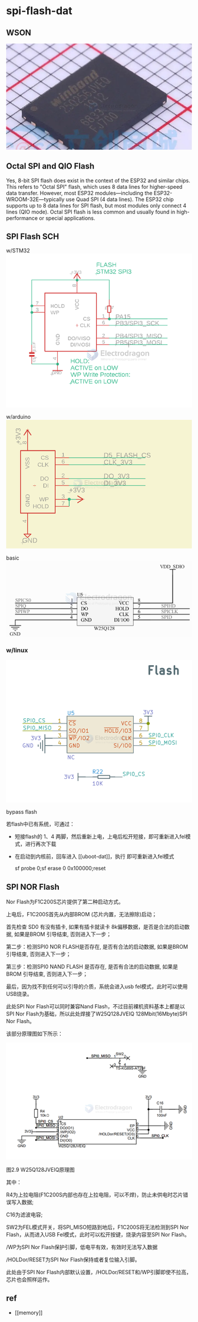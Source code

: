 

# spi-flash-dat


## WSON 

![](2025-07-14-01-14-33.png)

## Octal SPI and QIO Flash 

Yes, 8-bit SPI flash does exist in the context of the ESP32 and similar chips. This refers to "Octal SPI" flash, which uses 8 data lines for higher-speed data transfer. However, most ESP32 modules—including the ESP32-WROOM-32E—typically use Quad SPI (4 data lines). The ESP32 chip supports up to 8 data lines for SPI flash, but most modules only connect 4 lines (QIO mode). Octal SPI flash is less common and usually found in high-performance or special applications.



## SPI Flash SCH

w/STM32
![](2024-01-13-17-38-48.png)

w/arduino
![](2025-01-16-19-51-20.png)

basic 
![](2024-12-26-15-22-43.png)

### w/linux 

![](2025-07-16-12-33-43.png)

bypass flash 

若flash中已有系统，可通过：

- 短接flash的 1、4 两脚，然后重新上电，上电后松开短接，即可重新进入fel模式，进行再次下载
- 在启动到内核前，回车进入 [[uboot-dat]]，执行 即可重新进入fel模式

    sf probe 0;sf erase 0 0x100000;reset
    


## SPI NOR Flash 

Nor Flash为F1C200S芯片提供了第二种启动方式。

上电后，F1C200S首先从内部BROM (芯片内置，无法擦除)启动；

首先检查 SD0 有没有插卡, 如果有插卡就读卡 8k偏移数据，是否是合法的启动数据, 如果是BROM 引导结束, 否则进入下一步；

第二步：检测SPI0 NOR FLASH是否存在, 是否有合法的启动数据, 如果是BROM 引导结束, 否则进入下一步；

第三步：检测SPI0 NAND FLASH 是否存在, 是否有合法的启动数据, 如果是BROM 引导结束, 否则进入下一步；

最后，因为找不到任何可以引导的介质，系统会进入usb fel模式，此时可以使用USB烧录。

此处SPI Nor Flash可以同时兼容Nand Flash，不过目前裸机资料基本上都是以SPI Nor Flash为基础，所以此处焊接了W25Q128JVEIQ 128Mbit(16Mbyte)SPI Nor Flash。

该部分原理图如下所示：

![](2025-08-19-14-21-31.png)

图2.9 W25Q128JVEIQ原理图

其中：

R4为上拉电阻(F1C200S内部也存在上拉电阻，可以不焊)，防止未供电时芯片错误写入数据;

C16为滤波电容;

SW2为FEL模式开关，将SPI_MISO短路到地后，F1C200S将无法检测到SPI Nor Flash，从而进入USB Fel模式，此时可以松开按键，烧录内容至SPI Nor Flash。

/WP为SPI Nor Flash保护引脚，低电平有效，有效时无法写入数据

/HOLDor/RESET为SPI Nor Flash保持或者复位输入引脚。

此处由于SPI Nor Flash内部默认设置，/HOLDor/RESET和/WP引脚即使不拉高，芯片也会照样运作。


## ref 

- [[memory]]